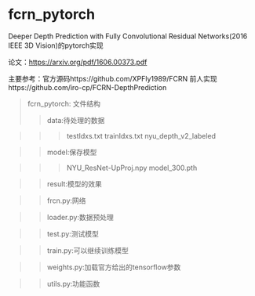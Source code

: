 # fcrn_pytorch
Deeper Depth Prediction with Fully Convolutional Residual Networks(2016 IEEE 3D Vision)的pytorch实现

论文：https://arxiv.org/pdf/1606.00373.pdf

主要参考：官方源码https://github.com/XPFly1989/FCRN
         前人实现https://github.com/iro-cp/FCRN-DepthPrediction
>fcrn_pytorch: 文件结构
>>data:待处理的数据

>>>testIdxs.txt  trainIdxs.txt  nyu_depth_v2_labeled

>>model:保存模型

>>>NYU_ResNet-UpProj.npy model_300.pth

>>result:模型的效果

>>frcn.py:网络

>>loader.py:数据预处理

>>test.py:测试模型

>>train.py:可以继续训练模型

>>weights.py:加载官方给出的tensorflow参数

>>utils.py:功能函数

